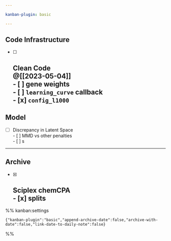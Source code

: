 ```yaml
---

kanban-plugin: basic

---
```


## Code Infrastructure

- [ ] ## Clean Code <br>@[[2023-05-04]]<br>- [ ] gene weights <br>- [ ] `learning_curve` callback<br>- [x] `config_l1000`


## Model

- [ ] Discrepancy in Latent Space <br>- [ ] MMD vs other penalties <br>- [ ] s


***

## Archive

- [x] ## Sciplex chemCPA<br>- [x] splits

%% kanban:settings
```
{"kanban-plugin":"basic","append-archive-date":false,"archive-with-date":false,"link-date-to-daily-note":false}
```
%%